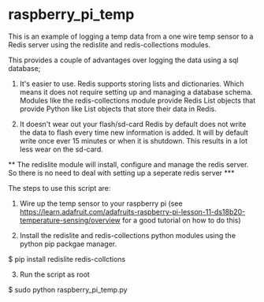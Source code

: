 raspberry_pi_temp
=================

This is an example of logging a temp data from a one wire temp sensor
to a Redis server using the redislite and redis-collections modules.

This provides a couple of advantages over logging the data using a
sql database;

1. It's easier to use.
   Redis supports storing lists and dictionaries.  Which means it does
   not require setting up and managing a database schema.  Modules like
   the redis-collections module provide Redis List objects that provide
   Python like List objects that store their data in Redis. 
   
2. It doesn't wear out your flash/sd-card
   Redis by default does not write the data to flash every time new
   information is added.  It will by default write once ever 15 minutes
   or when it is shutdown.  This results in a lot less wear on the
   sd-card.

** The redislite module will install, configure and manage the redis
server.  So there is no need to deal with setting up a seperate redis
server ***

The steps to use this script are:

1. Wire up the temp sensor to your raspberry pi (see https://learn.adafruit.com/adafruits-raspberry-pi-lesson-11-ds18b20-temperature-sensing/overview
for a good tutorial on how to do this)

2. Install the redislite and redis-collections python modules using the
   python pip packgae manager.

  $ pip install redislite redis-collctions
  
3. Run the script as root

  $ sudo python raspberry_pi_temp.py
  
